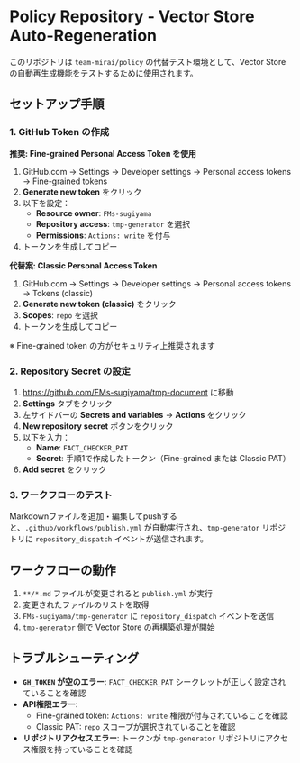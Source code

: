 # Policy Repository - Vector Store Auto-Regeneration

このリポジトリは `team-mirai/policy` の代替テスト環境として、Vector Store の自動再生成機能をテストするために使用されます。

## セットアップ手順

### 1. GitHub Token の作成

**推奨: Fine-grained Personal Access Token を使用**

1. GitHub.com → Settings → Developer settings → Personal access tokens → Fine-grained tokens
2. **Generate new token** をクリック
3. 以下を設定：
   - **Resource owner**: `FMs-sugiyama`
   - **Repository access**: `tmp-generator` を選択
   - **Permissions**: `Actions: write` を付与
4. トークンを生成してコピー

**代替案: Classic Personal Access Token**

1. GitHub.com → Settings → Developer settings → Personal access tokens → Tokens (classic)
2. **Generate new token (classic)** をクリック
3. **Scopes**: `repo` を選択
4. トークンを生成してコピー

※ Fine-grained token の方がセキュリティ上推奨されます

### 2. Repository Secret の設定

1. https://github.com/FMs-sugiyama/tmp-document に移動
2. **Settings** タブをクリック
3. 左サイドバーの **Secrets and variables** → **Actions** をクリック
4. **New repository secret** ボタンをクリック
5. 以下を入力：
   - **Name**: `FACT_CHECKER_PAT`
   - **Secret**: 手順1で作成したトークン（Fine-grained または Classic PAT）
6. **Add secret** をクリック

### 3. ワークフローのテスト

Markdownファイルを追加・編集してpushすると、`.github/workflows/publish.yml` が自動実行され、`tmp-generator` リポジトリに `repository_dispatch` イベントが送信されます。

## ワークフローの動作

1. `**/*.md` ファイルが変更されると `publish.yml` が実行
2. 変更されたファイルのリストを取得
3. `FMs-sugiyama/tmp-generator` に `repository_dispatch` イベントを送信
4. `tmp-generator` 側で Vector Store の再構築処理が開始

## トラブルシューティング

- **`GH_TOKEN` が空のエラー**: `FACT_CHECKER_PAT` シークレットが正しく設定されていることを確認
- **API権限エラー**: 
  - Fine-grained token: `Actions: write` 権限が付与されていることを確認
  - Classic PAT: `repo` スコープが選択されていることを確認
- **リポジトリアクセスエラー**: トークンが `tmp-generator` リポジトリにアクセス権限を持っていることを確認